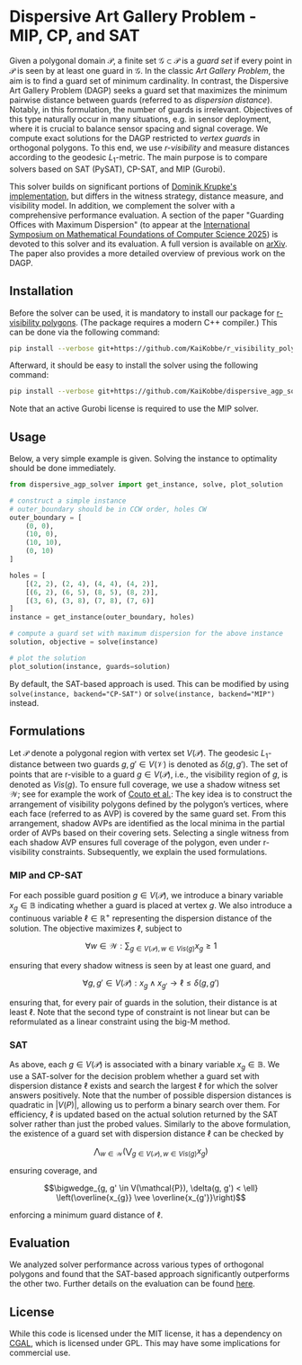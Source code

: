 # Dispersive Art Gallery Problem - MIP, CP, and SAT

Given a polygonal domain $\mathcal P$, a finite set $\mathcal G \subset \mathcal P$ is a _guard set_ if every point in $\mathcal P$ is seen by at least one guard in $\mathcal G$.
In the classic _Art Gallery Problem_, the aim is to find a guard set of minimum cardinality.
In contrast, the Dispersive Art Gallery Problem (DAGP) seeks a guard set that maximizes the minimum pairwise distance between guards (referred to as _dispersion distance_). 
Notably, in this formulation, the number of guards is irrelevant. 
Objectives of this type naturally occur in many situations, e.g. in sensor deployment, where it is crucial to balance sensor spacing and signal coverage.
We compute exact solutions for the DAGP restricted to _vertex guards_ in orthogonal polygons. 
To this end, we use _r-visibility_ and measure distances according to the geodesic $L_1$-metric.
The main purpose is to compare solvers based on SAT (PySAT), CP-SAT, and MIP (Gurobi).

This solver builds on significant portions of [Dominik Krupke's implementation](https://github.com/d-krupke/dispersive_agp_solver), but differs in the witness strategy, distance measure, and visibility model. 
In addition, we complement the solver with a comprehensive performance evaluation.
A section of the paper "Guarding Offices with Maximum Dispersion" (to appear at the [International Symposium on Mathematical Foundations of Computer Science 2025](https://mfcs2025.mimuw.edu.pl)) is devoted to this solver and its evaluation. 
A full version is available on [arXiv](https://arxiv.org/abs/2506.21307).
The paper also provides a more detailed overview of previous work on the DAGP.

## Installation
Before the solver can be used, it is mandatory to install our package for [r-visibility polygons](https://github.com/KaiKobbe/r_visibility_polygons).
(The package requires a modern C++ compiler.)
This can be done via the following command:

```bash
pip install --verbose git+https://github.com/KaiKobbe/r_visibility_polygons
```

Afterward, it should be easy to install the solver using the following command:

```bash
pip install --verbose git+https://github.com/KaiKobbe/dispersive_agp_solver
```

Note that an active Gurobi license is required to use the MIP solver.

## Usage

Below, a very simple example is given.
Solving the instance to optimality should be done immediately.

```python
from dispersive_agp_solver import get_instance, solve, plot_solution

# construct a simple instance
# outer_boundary should be in CCW order, holes CW
outer_boundary = [
    (0, 0),
    (10, 0),
    (10, 10),
    (0, 10)
]

holes = [
    [(2, 2), (2, 4), (4, 4), (4, 2)],
    [(6, 2), (6, 5), (8, 5), (8, 2)],
    [(3, 6), (3, 8), (7, 8), (7, 6)]
]
instance = get_instance(outer_boundary, holes)

# compute a guard set with maximum dispersion for the above instance
solution, objective = solve(instance)

# plot the solution 
plot_solution(instance, guards=solution)
```

By default, the SAT-based approach is used.
This can be modified by using `solve(instance, backend="CP-SAT")` or `solve(instance, backend="MIP")` instead.

## Formulations

Let $\mathcal P$ denote a polygonal region with vertex set $V(\mathcal P)$.
The geodesic $L_1$-distance between two guards $g,g' \in V(\mathcal V)$ is denoted as $\delta(g,g')$.
The set of points that are r-visible to a guard $g \in V(\mathcal P)$, i.e., the visibility region of $g$, is denoted as $Vis(g)$.
To ensure full coverage, we use a shadow witness set $\mathcal W$; see for example the work of [Couto et al.](https://link.springer.com/chapter/10.1007/978-3-540-68552-4_8):
The key idea is to construct the arrangement of visibility polygons defined by the polygon’s vertices, where each face (referred to as AVP) is covered by the same guard set. 
From this arrangement, shadow AVPs are identified as the local minima in the partial order of AVPs based on their covering sets. 
Selecting a single witness from each shadow AVP ensures full coverage of the polygon, even under r-visibility constraints.
Subsequently, we explain the used formulations.

### MIP and CP-SAT
For each possible guard position $g \in V(\mathcal P)$, we introduce a binary variable $x_g \in \mathbb{B}$ indicating whether a guard is placed at vertex $g$.
We also introduce a continuous variable $\ell \in \mathbb{R}^+$ representing the dispersion distance of the solution.
The objective maximizes $\ell$, subject to

$$\forall w\in \mathcal{W}: \sum_{g \in V(\mathcal{P}), w\in Vis(g)} x_g \geq 1$$

ensuring that every shadow witness is seen by at least one guard, and

$$\forall g, g' \in V(\mathcal{P}): x_{g} \wedge x_{g'} \rightarrow \ell \leq \delta(g, g')$$

ensuring that, for every pair of guards in the solution, their distance is at least $\ell$.
Note that the second type of constraint is not linear but can be reformulated as a linear constraint using the big-M method.

### SAT
As above, each  $g \in V(\mathcal P)$ is associated with a binary variable $x_g \in \mathbb{B}$.
We use a SAT-solver for the decision problem whether a guard set with dispersion distance $\ell$ exists and search the largest $\ell$ for which the solver answers positively.
Note that the number of possible dispersion distances is quadratic in $|V(P)|$, allowing us to perform a binary search over them.
For efficiency, $\ell$ is updated based on the actual solution returned by the SAT solver rather than just the probed values.
Similarly to the above formulation, the existence of a guard set with dispersion distance $\ell$ can be checked by

$$\bigwedge_{w \in \mathcal{W}} \left(\bigvee_{g \in V(\mathcal{P}), w \in Vis(g)} x_g\right)$$

ensuring coverage, and

$$\bigwedge_{g, g' \in V(\mathcal{P}), \delta(g, g') < \ell} \left(\overline{x_{g}} \vee \overline{x_{g'}}\right)$$

enforcing a minimum guard distance of $\ell$.

## Evaluation
We analyzed solver performance across various types of orthogonal polygons and found that the SAT-based approach significantly outperforms the other two. 
Further details on the evaluation can be found [here](https://github.com/KaiKobbe/dispersive_agp_solver/tree/main/evaluation).

## License
While this code is licensed under the MIT license, it has a dependency on
[CGAL](https://www.cgal.org/), which is licensed under GPL. This may have some
implications for commercial use.